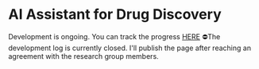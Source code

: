 # AI Assistant for Drug Discovery

Development is ongoing.
You can track the progress [HERE](https://www.notion.so/hyunjinkimdeveloper/AI-Assistant-for-Drug-Discovery-1d421801a5398091b4abdd8312938c1f)
⛔️The development log is currently closed. I'll publish the page after reaching an agreement with the research group members.
